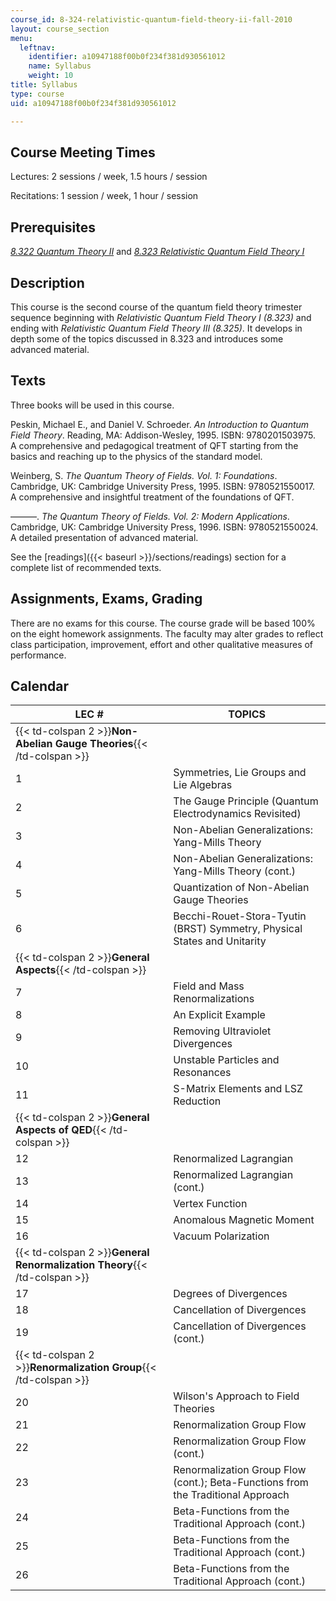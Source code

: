 ```yaml
---
course_id: 8-324-relativistic-quantum-field-theory-ii-fall-2010
layout: course_section
menu:
  leftnav:
    identifier: a10947188f00b0f234f381d930561012
    name: Syllabus
    weight: 10
title: Syllabus
type: course
uid: a10947188f00b0f234f381d930561012

---
```


Course Meeting Times
--------------------

Lectures: 2 sessions / week, 1.5 hours / session

Recitations: 1 session / week, 1 hour / session

Prerequisites
-------------

[_8.322 Quantum Theory II_](/courses/8-322-quantum-theory-ii-spring-2003) and [_8.323 Relativistic Quantum Field Theory I_](/courses/8-323-relativistic-quantum-field-theory-i-spring-2008)

Description
-----------

This course is the second course of the quantum field theory trimester sequence beginning with _Relativistic Quantum Field Theory I (8.323)_ and ending with _Relativistic Quantum Field Theory III (8.325)_. It develops in depth some of the topics discussed in 8.323 and introduces some advanced material.

Texts
-----

Three books will be used in this course.

Peskin, Michael E., and Daniel V. Schroeder. _An Introduction to Quantum Field Theory_. Reading, MA: Addison-Wesley, 1995. ISBN: 9780201503975.  
A comprehensive and pedagogical treatment of QFT starting from the basics and reaching up to the physics of the standard model.

Weinberg, S. _The Quantum Theory of Fields. Vol. 1: Foundations_. Cambridge, UK: Cambridge University Press, 1995. ISBN: 9780521550017.  
A comprehensive and insightful treatment of the foundations of QFT.

———. _The Quantum Theory of Fields. Vol. 2: Modern Applications_. Cambridge, UK: Cambridge University Press, 1996. ISBN: 9780521550024.  
A detailed presentation of advanced material.

See the [readings]({{< baseurl >}}/sections/readings) section for a complete list of recommended texts.

Assignments, Exams, Grading
---------------------------

There are no exams for this course. The course grade will be based 100% on the eight homework assignments. The faculty may alter grades to reflect class participation, improvement, effort and other qualitative measures of performance.

Calendar
--------

| LEC # | TOPICS |
| --- | --- |
| {{< td-colspan 2 >}}**Non-Abelian Gauge Theories**{{< /td-colspan >}} ||
| 1 | Symmetries, Lie Groups and Lie Algebras |
| 2 | The Gauge Principle (Quantum Electrodynamics Revisited) |
| 3 | Non-Abelian Generalizations: Yang-Mills Theory |
| 4 | Non-Abelian Generalizations: Yang-Mills Theory (cont.) |
| 5 | Quantization of Non-Abelian Gauge Theories |
| 6 | Becchi-Rouet-Stora-Tyutin (BRST) Symmetry, Physical States and Unitarity |
| {{< td-colspan 2 >}}**General Aspects**{{< /td-colspan >}} ||
| 7 | Field and Mass Renormalizations |
| 8 | An Explicit Example |
| 9 | Removing Ultraviolet Divergences |
| 10 | Unstable Particles and Resonances |
| 11 | S-Matrix Elements and LSZ Reduction |
| {{< td-colspan 2 >}}**General Aspects of QED**{{< /td-colspan >}} ||
| 12 | Renormalized Lagrangian |
| 13 | Renormalized Lagrangian (cont.) |
| 14 | Vertex Function |
| 15 | Anomalous Magnetic Moment |
| 16 | Vacuum Polarization |
| {{< td-colspan 2 >}}**General Renormalization Theory**{{< /td-colspan >}} ||
| 17 | Degrees of Divergences |
| 18 | Cancellation of Divergences |
| 19 | Cancellation of Divergences (cont.) |
| {{< td-colspan 2 >}}**Renormalization Group**{{< /td-colspan >}} ||
| 20 | Wilson's Approach to Field Theories |
| 21 | Renormalization Group Flow |
| 22 | Renormalization Group Flow (cont.) |
| 23 | Renormalization Group Flow (cont.); Beta-Functions from the Traditional Approach |
| 24 | Beta-Functions from the Traditional Approach (cont.) |
| 25 | Beta-Functions from the Traditional Approach (cont.) |
| 26 | Beta-Functions from the Traditional Approach (cont.)